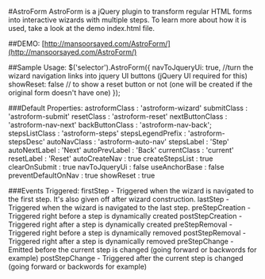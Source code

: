 #AstroForm
AstroForm is a jQuery plugin to transform regular HTML forms into interactive wizards with multiple steps. To learn more about how it is used, take a look at the demo index.html file.

##DEMO:
[http://mansoorsayed.com/AstroForm/](http://mansoorsayed.com/AstroForm/)

##Sample Usage:
    $('selector').AstroForm({
        navToJqueryUi: true,  //turn the wizard navigation links into jquery UI buttons (jQuery UI required for this)
        showReset: false    // to show a reset button or not (one will be created if the original form doesn't have one)
    });
    
    
###Default Properties:
    astroformClass : 'astroform-wizard'
    submitClass : 'astroform-submit'
    resetClass : 'astroform-reset'
    nextButtonClass : 'astroform-nav-next'
    backButtonClass : 'astroform-nav-back';
    stepsListClass : 'astroform-steps'
    stepsLegendPrefix : 'astroform-stepsDesc'
    autoNavClass : 'astroform-auto-nav'
    stepsLabel : 'Step'
    autoNextLabel : 'Next'
    autoPrevLabel : 'Back'
    currentClass : 'current'
    resetLabel : 'Reset'
    autoCreateNav : true
    createStepsList : true
    clearOnSubmit : true
    navToJqueryUi : false
    useAnchorBase : false
    preventDefaultOnNav : true
    showReset : true

###Events Triggered:
    firstStep - Triggered when the wizard is navigated to the first step. It's also given off after wizard construction.
    lastStep - Triggered when the wizard is navigated to the last step.
    preStepCreation - Triggered right before a step is dynamically created
    postStepCreation - Triggered right after a step is dynamically created
    preStepRemoval - Triggered right before a step is dynamically removed
    postStepRemoval - Triggered right after a step is dynamically removed
    preStepChange - Emitted before the current step is changed (going forward or backwords for example)
    postStepChange - Triggered after the current step is changed (going forward or backwords for example)
